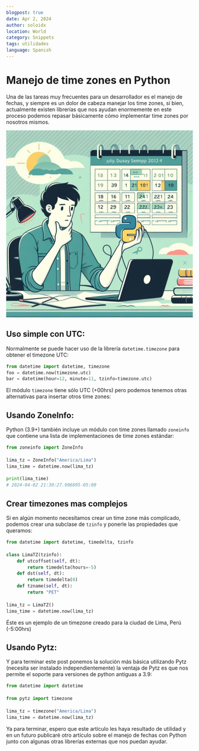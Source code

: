 ```yaml
---
blogpost: true
date: Apr 2, 2024
author: soloidx
location: World
category: Snippets
tags: utilidades
language: Spanish
---
```


# Manejo de time zones en Python

Una de las tareas muy frecuentes para un desarrollador es el manejo de fechas, y siempre es un dolor de cabeza manejar los time zones, si bien, actualmente existen librerías que nos ayudan enormemente en este proceso podemos repasar básicamente cómo implementar time zones por nosotros mismos.

![Python developer](/_static/images/ia_developer_datetime.jpg)

## Uso simple con UTC:

Normalmente se puede hacer uso de la librería `datetime.timezone` para obtener el timezone UTC:

```python
from datetime import datetime, timezone
foo = datetime.now(timezone.utc)
bar = datetime(hour=12, minute=11, tzinfo=timezone.utc)
```

El módulo `timezone` tiene sólo UTC (+00hrs) pero podemos tenemos otras alternativas para insertar otros time zones:

## Usando ZoneInfo:

Python (3.9+) también incluye un módulo con time zones llamado `zoneinfo` que contiene una lista de implementaciones de time zones estándar: 

```python
from zoneinfo import ZoneInfo

lima_tz = ZoneInfo("America/Lima")
lima_time = datetime.now(lima_tz)

print(lima_time)
# 2024-04-02 21:30:27.906895-05:00
```


## Crear timezones mas complejos


Si en algún momento necesitamos crear un time zone más complicado, podemos crear una subclase de `tzinfo` y ponerle las propiedades que queramos:


```python
from datetime import datetime, timedelta, tzinfo

class LimaTZ(tzinfo):
    def utcoffset(self, dt):
        return timedelta(hours=-5)
	def dst(self, dt):
	    return timedelta(0)
    def tzname(self, dt):
        return "PET"

lima_tz = LimaTZ()
lima_time = datetime.now(lima_tz)
```

Éste es un ejemplo de un timezone creado para la ciudad de Lima, Perú (-5:00hrs)

## Usando Pytz:

Y para terminar este post ponemos la solución más básica utilizando Pytz (necesita ser instalado independientemente) la ventaja de Pytz es que nos permite el soporte para versiones de python antiguas a 3.9:

```python
from datetime import datetime

from pytz import timezone

lima_tz = timezone("America/Lima")
lima_time = datetime.now(lima_tz)
```

Ya para terminar, espero que este artículo les haya resultado de utilidad y en un futuro publicaré otro artículo sobre el manejo de fechas con Python junto con algunas otras librerías externas que nos puedan ayudar. 

